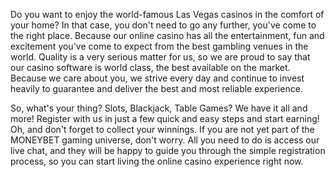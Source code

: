 Do you want to enjoy the world-famous Las Vegas casinos in the comfort of your home? In that case, you don't need to go any further, you've come to the right place. Because our online casino has all the entertainment, fun and excitement you've come to expect from the best gambling venues in the world. Quality is a very serious matter for us, so we are proud to say that our casino software is world class, the best available on the market. Because we care about you, we strive every day and continue to invest heavily to guarantee and deliver the best and most reliable experience.

So, what's your thing? Slots, Blackjack, Table Games? We have it all and more! Register with us in just a few quick and easy steps and start earning! Oh, and don't forget to collect your winnings. If you are not yet part of the MONEYBET gaming universe, don't worry. All you need to do is access our live chat, and they will be happy to guide you through the simple registration process, so you can start living the online casino experience right now.

